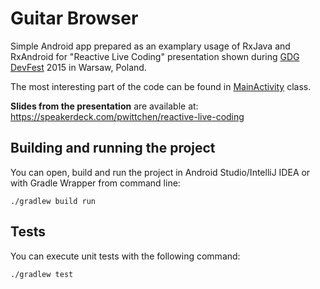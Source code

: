 Guitar Browser
==============

Simple Android app prepared as an examplary usage of RxJava and RxAndroid for "Reactive Live Coding" presentation shown during [GDG DevFest](http://devfest.pl) 2015 in Warsaw, Poland.

The most interesting part of the code can be found in [MainActivity](https://github.com/pwittchen/guitar-browser/blob/master/app/src/main/java/com/pwittchen/guitar/browser/ui/MainActivity.java) class.

**Slides from the presentation** are available at: https://speakerdeck.com/pwittchen/reactive-live-coding

Building and running the project
--------------------------------

You can open, build and run the project in Android Studio/IntelliJ IDEA or with Gradle Wrapper from command line:

```
./gradlew build run
```

Tests
-----

You can execute unit tests with the following command:

```
./gradlew test
```